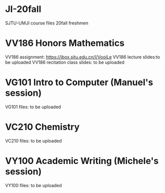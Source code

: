 # JI-20fall
SJTU-UMJI course files 20fall freshmen

# VV186 Honors Mathematics
VV186 assignment: https://jbox.sjtu.edu.cn/l/VoojLe 
VV186 lecture slides:to be uploaded 
VV186 recitation class slides: to be uploaded 
#
# VG101 Intro to Computer (Manuel's session) 
VG101 files: to be uploaded 

# VC210 Chemistry
VC210 files: to be uploaded
#
# VY100 Academic Writing (Michele's session)
VY100 files: to be uploaded

